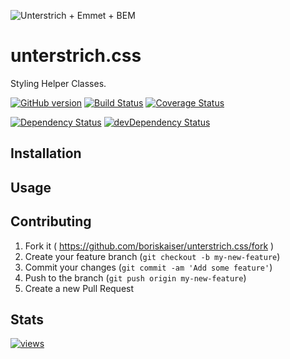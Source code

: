 ![Unterstrich + Emmet + BEM](https://rawgit.com/boriskaiser/unterstrich.css/develop/_media/unterstrich.css.svg)
# unterstrich.css
Styling Helper Classes.

[![GitHub version](https://badge.fury.io/gh/boriskaiser%2Funterstrich.css.svg)](http://badge.fury.io/gh/boriskaiser%2Funterstrich.css)
[![Build Status](https://travis-ci.org/boriskaiser/unterstrich.css.svg?branch=develop)](https://travis-ci.org/boriskaiser/unterstrich.css)
[![Coverage Status](https://coveralls.io/repos/boriskaiser/unterstrich.css/badge.svg)](https://coveralls.io/r/boriskaiser/unterstrich.css)

[![Dependency Status](https://david-dm.org/boriskaiser/unterstrich.css.svg)](https://david-dm.org/boriskaiser/unterstrich.css)
[![devDependency Status](https://david-dm.org/boriskaiser/unterstrich.css/dev-status.svg)](https://david-dm.org/boriskaiser/unterstrich.css#info=devDependencies)


## Installation


## Usage


## Contributing

1. Fork it ( https://github.com/boriskaiser/unterstrich.css/fork )
2. Create your feature branch (`git checkout -b my-new-feature`)
3. Commit your changes (`git commit -am 'Add some feature'`)
4. Push to the branch (`git push origin my-new-feature`)
5. Create a new Pull Request


## Stats
[![views](https://sourcegraph.com/api/repos/github.com/boriskaiser/unterstrich.css/.counters/views.svg)](https://sourcegraph.com/github.com/boriskaiser/unterstrich.css)

